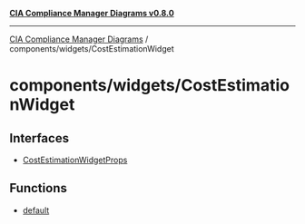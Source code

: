 [**CIA Compliance Manager Diagrams v0.8.0**](../../../README.md)

***

[CIA Compliance Manager Diagrams](../../../modules.md) / components/widgets/CostEstimationWidget

# components/widgets/CostEstimationWidget

## Interfaces

- [CostEstimationWidgetProps](interfaces/CostEstimationWidgetProps.md)

## Functions

- [default](functions/default.md)
